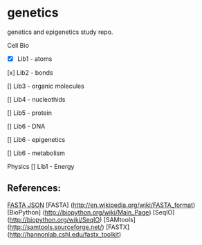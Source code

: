 # genetics
genetics and epigenetics study repo.

Cell Bio

- [x] Lib1 - atoms

[x] Lib2 - bonds

[] Lib3 - organic molecules

[] Lib4 - nucleothids

[] Lib5 - protein

[] Lib6 - DNA

[] Lib6 - epigenetics

[] Lib6 - metabolism


Physics
[] Lib1 - Energy


## References:
[FASTA JSON](https://gist.github.com/BenLangmead/8307011)
[FASTA] (http://en.wikipedia.org/wiki/FASTA_format)
[BioPython] (http://biopython.org/wiki/Main_Page)
[SeqIO] (http://biopython.org/wiki/SeqIO)
[SAMtools] (http://samtools.sourceforge.net/)
[FASTX] (http://hannonlab.cshl.edu/fastx_toolkit)
